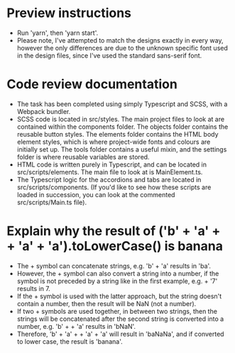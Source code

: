# Preview instructions
- Run 'yarn', then 'yarn start'.
- Please note, I've attempted to match the designs exactly in every way, however the only differences are due to the unknown specific font used in the design files, since I've used the standard sans-serif font.


# Code review documentation
- The task has been completed using simply Typescript and SCSS, with a Webpack bundler.
- SCSS code is located in src/styles. The main project files to look at are contained within the components folder. The objects folder contains the reusable button styles. The elements folder contains the HTML body element styles, which is where project-wide fonts and colours are initially set up. The tools folder contains a useful mixin, and the settings folder is where reusable variables are stored.
- HTML code is written purely in Typescript, and can be located in src/scripts/elements. The main file to look at is MainElement.ts.
- The Typescript logic for the accordions and tabs are located in src/scripts/components. (If you'd like to see how these scripts are loaded in succession, you can look at the commented src/scripts/Main.ts file).


# Explain why the result of ('b' + 'a' + + 'a' + 'a').toLowerCase() is banana
- The + symbol can concatenate strings, e.g. 'b' + 'a' results in 'ba'.
- However, the + symbol can also convert a string into a number, if the symbol is not preceded by a string like in the first example, e.g. + '7' results in 7.
- If the + symbol is used with the latter approach, but the string doesn't contain a number, then the result will be NaN (not a number).
- If two + symbols are used together, in between two strings, then the strings will be concatenated after the second string is converted into a number, e.g. 'b' + + 'a' results in 'bNaN'.
- Therefore, 'b' + 'a' + + 'a' + 'a' will result in 'baNaNa', and if converted to lower case, the result is 'banana'.
